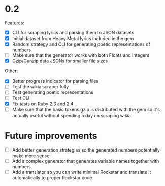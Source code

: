 # 0.2

Features:

- [x] CLI for scraping lyrics and parsing them to JSON datasets
- [x] Initial dataset from Heavy Metal lyrics included in the gem
- [x] Random strategy and CLI for generating poetic representations of numbers
- [ ] Make sure that the generator works with both Floats and Integers
- [x] Gzip/Gunzip data JSONs for smaller file sizes

Other:

- [x] Better progress indicator for parsing files
- [ ] Test the wikia scraper fully
- [ ] Test generating poetic representations
- [ ] Test CLI
- [x] Fix tests on Ruby 2.3 and 2.4
- [ ] Make sure that the basic tokens gzip is distributed with the gem so it's actually useful without spending
      a day on scraping wikia

# Future improvements

- [ ] Add better generation strategies so the generated numbers potentially make more sense
- [ ] Add a complex generator that generates variable names together with numbers
- [ ] Add a translator so you can write minimal Rockstar and translate it automatically to proper Rockstar code

